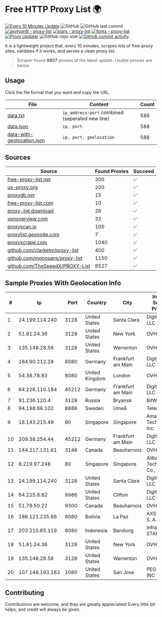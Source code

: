 
# Free HTTP Proxy List 🌍

[![Every 10 Minutes Update](https://github.com/mertguvencli/http-proxy-list/actions/workflows/main.yml/badge.svg?branch=main)](https://github.com/mertguvencli/http-proxy-list/actions/workflows/main.yml)
![GitHub](https://img.shields.io/github/license/mertguvencli/http-proxy-list)
![GitHub last commit](https://img.shields.io/github/last-commit/mertguvencli/http-proxy-list)
[![zevtyardt - proxy-list](https://img.shields.io/static/v1?label=zevtyardt&message=proxy-list&color=blue&logo=github)](https://github.com/zevtyardt/proxy-list "Go to GitHub repo")
[![stars - proxy-list](https://img.shields.io/github/stars/zevtyardt/proxy-list?style=social)](https://github.com/zevtyardt/proxy-list)
[![forks - proxy-list](https://img.shields.io/github/forks/zevtyardt/proxy-list?style=social)](https://github.com/zevtyardt/proxy-list)
[![Proxy Updater](https://github.com/zevtyardt/proxy-list/workflows/Proxy%20Updater/badge.svg)](https://github.com/zevtyardt/proxy-list/actions?query=workflow:"Proxy+Updater")
![GitHub repo size](https://img.shields.io/github/repo-size/zevtyardt/proxy-list)
[![GitHub commit activity](https://img.shields.io/github/commit-activity/m/zevtyardt/proxy-list?logo=commits)](https://github.com/zevtyardt/proxy-list/commits/main)

It is a lightweight project that, every 10 minutes, scrapes lots of free-proxy sites, validates if it works, and serves a clean proxy list.

> Scraper found **9807** proxies at the latest update. Usable proxies are below.

## Usage

Click the file format that you want and copy the URL.

|File|Content|Count|
|----|-------|-----|
|[data.txt](https://raw.githubusercontent.com/mertguvencli/http-proxy-list/main/proxy-list/data.txt)|`ip_address:port` combined (seperated new line)|588|
|[data.json](https://raw.githubusercontent.com/mertguvencli/http-proxy-list/main/proxy-list/data.json)|`ip, port`|588|
|[data-with-geolocation.json](https://raw.githubusercontent.com/mertguvencli/http-proxy-list/main/proxy-list/data-with-geolocation.json)|`ip, port, geolocation`|588|

## Sources

|Source|Found Proxies|Succeed|
|------|-------------|-------|
|[free-proxy-list.net](https://free-proxy-list.net)|300|✅|
|[us-proxy.org](https://www.us-proxy.org)|200|✅|
|[proxydb.net](http://proxydb.net)|15|✅|
|[free-proxy-list.com](https://free-proxy-list.com/?page=&port=&type%5B%5D=http&type%5B%5D=https&up_time=0&search=Search)|10|✅|
|[proxy-list.download](https://www.proxy-list.download/HTTP)|26|✅|
|[vpnoverview.com](https://vpnoverview.com/privacy/anonymous-browsing/free-proxy-servers)|32|✅|
|[proxyscan.io](https://www.proxyscan.io)|100|✅|
|[proxylist.geonode.com](https://proxylist.geonode.com/api/proxy-list?limit=300&page=1&sort_by=lastChecked&sort_type=desc&protocols=http,https)|7|✅|
|[proxyscrape.com](https://api.proxyscrape.com/v2/?request=displayproxies&protocol=http&timeout=10000&country=all&ssl=all&anonymity=all)|1040|✅|
|[github.com/clarketm/proxy-list](https://raw.githubusercontent.com/clarketm/proxy-list/master/proxy-list-raw.txt)|400|✅|
|[github.com/monosans/proxy-list](https://raw.githubusercontent.com/monosans/proxy-list/main/proxies/http.txt)|1150|✅|
|[github.com/TheSpeedX/PROXY-List](https://raw.githubusercontent.com/TheSpeedX/PROXY-List/master/http.txt)|6527|✅|


## Sample Proxies With Geolocation Info

|#|Ip|Port|Country|City|Internet Service Provider|
|-|--|----|-------|----|-------------------------|
|1|24.199.114.240|3128|United States|Santa Clara|DigitalOcean, LLC|
|2|51.81.24.36|3128|United States|New York|OVH US LLC|
|3|135.148.28.56|3128|United States|Warrenton|OVH US LLC|
|4|164.90.212.28|8080|Germany|Frankfurt am Main|DigitalOcean, LLC|
|5|54.38.78.83|8080|United Kingdom|London|OVH SAS|
|6|64.226.110.184|45212|Germany|Frankfurt am Main|DigitalOcean, LLC|
|7|91.236.120.4|3128|Russia|Bryansk|BitWeb LLC|
|8|94.198.66.102|8888|Sweden|Umeå|Telecom3|
|9|18.143.215.49|80|Singapore|Singapore|Amazon Technologies Inc.|
|10|209.38.254.44|45212|Germany|Frankfurt am Main|DigitalOcean, LLC|
|11|144.217.131.61|3148|Canada|Beauharnois|OVH Hosting|
|12|8.219.97.248|80|Singapore|Singapore|Alibaba (US) Technology Co., Ltd.|
|13|24.199.114.240|3128|United States|Santa Clara|DigitalOcean, LLC|
|14|64.225.8.82|9986|United States|Clifton|DigitalOcean, LLC|
|15|51.79.50.22|9300|Canada|Beauharnois|OVH SAS|
|16|186.121.235.66|8080|Bolivia|La Paz|AXS Bolivia S. A.|
|17|203.210.85.119|8080|Indonesia|Bandung|Infrastruktur STARNET|
|18|51.81.24.36|3128|United States|New York|OVH US LLC|
|19|135.148.28.56|3128|United States|Warrenton|OVH US LLC|
|20|107.148.193.162|1080|United States|San Jose|PEG TECH INC|



## Contributing

Contributions are welcome, and they are greatly appreciated! Every
little bit helps, and credit will always be given.

